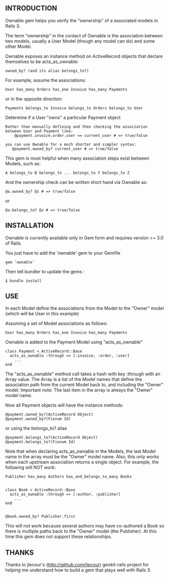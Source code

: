 ## INTRODUCTION

Ownable gem helps you verify the "ownership" of a associated models in Rails 3. 

The term "ownership" in the contact of Ownable is the association between two models, usually a User Model (though any model can do) and some other Model.

Ownable exposes an instance method on ActiveRecord objects that declare themselves to be acts_as_ownable:

	owned_by? (and its alias belongs_to?)

For example, assume the associations:

	User has_many Orders has_one Invoice has_many Payments

or in the opposite direction:

	Payments belongs_to Invoice belongs_to Orders belongs_to User

Determine if a User "owns" a particular Payment object
	
	Rather than manually defining and then checking the association between User and Payment like:
		@payment.invoice.order.user == current_user # => true/false
		
	you can use Ownable for a much shorter and simpler syntax:
	   @payment.owned_by? current_user # => true/false

This gem is most helpful when many association steps exist between Models, such as:

	A belongs_to B belongs_to ... belongs_to Y belongs_to Z

And the ownership check can be written short hand via Ownable as:

	@a.owned_by? @z # => true/false

or

	@a.belongs_to? @z # => true/false
	
## INSTALLATION
  
Ownable is currently available only in Gem form and requires version >= 3.0 of Rails.

You just have to add the 'ownable' gem to your Gemfile

    gem 'ownable'

Then tell bundler to update the gems :

    $ bundle install
    
## USE

In each Model define the associations from the Model to the "Owner" model (which will be User in this example)

Assuming a set of Model associations as follows:

	User has_many Orders has_one Invoice has_many Payments
	
Ownable is added to the Payment Model using "acts_as_ownable"

	class Payment < ActiveRecord::Base  
	  acts_as_ownable :through => [:invoice, :order, :user]
		...
	end
	
The "acts_as_ownable" method call takes a hash with key :through with an Array value. 
The Array is a list of the Model names that define the association path from the current Model back to, 
and including the "Owner" model. Important note: The last item in the array is always the "Owner" model name.
	
Now all Payment objects will have the instance methods:
	
	@payment.owned_by?(ActiveRecord Object)
	@payment.owned_by?(Fixnum Id)
	
or using the belongs_to? alias

	@payment.belongs_to?(ActiveRecord Object)
	@payment.belongs_to?(Fixnum Id)
	
Note that when declaring acts_as_ownable in the Models, the last Model name in the array must be the "Owner" model name.
Also, this only works when each upstream association returns a single object. For example, the following will NOT work:

	Publisher has_many Authors has_and_belongs_to_many Books 


	class Book < ActiveRecord::Base  
	  acts_as_ownable :through => [:author, :publisher]
		...
	end


	@book.owned_by? Publisher.first
	
This will not work because several authors may have co-authored a Book so there is multiple paths back to the "Owner" model (the Publisher). 
At this time this gem does not support these relationships.

## THANKS

Thanks to jlecour's (http://github.com/jlecour) geokit-rails project for helping me understand how to build a gem that plays well with Rails 3.
